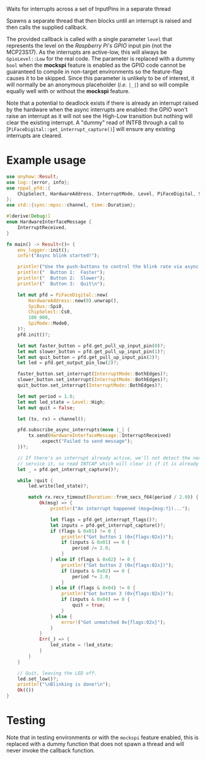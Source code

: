 <!-- This file is included as a documentation comment in lib.rs -->

Waits for interrupts across a set of InputPins in a separate thread

Spawns a separate thread that then blocks until an interrupt is raised and then calls
the supplied callback.

The provided callback is called with a single parameter `level` that represents the
level on the _Raspberry Pi's GPIO_ input pin (not the MCP23S17). As the interrupts are
active-low, this will always be `GpioLevel::Low` for the real code. The parameter is
replaced with a dummy `bool` when the **mockspi** feature is enabled as the GPIO code
cannot be guaranteed to compile in non-target environments so the feature-flag causes it
to be skipped. Since this parameter is unlikely to be of interest, it will normally be
an anonymous placeholder (_i.e._ `|_|`) and so will compile equally well with or without
the **mockspi** feature.

Note that a potential to deadlock exists if there is already an interrupt raised by the
hardware when the async interrupts are enabled: the GPIO won't raise an interrupt as it
will not see the High-Low transition but nothing will clear the existing interrupt.
A "dummy" read of INTFB through a call to [`PiFaceDigital::get_interrupt_capture()`]
will ensure any existing interrupts are cleared.

# Example usage

```rust no_run
use anyhow::Result;
use log::{error, info};
use rppal_pfd::{
    ChipSelect, HardwareAddress, InterruptMode, Level, PiFaceDigital, SpiBus, SpiMode,
};
use std::{sync::mpsc::channel, time::Duration};

#[derive(Debug)]
enum HardwareInterfaceMessage {
    InterruptReceived,
}

fn main() -> Result<()> {
    env_logger::init();
    info!("Async blink started!");

    println!("Use the push-buttons to control the blink rate via async interrupts:\n");
    println!("  Button 1:  Faster");
    println!("  Button 2:  Slower");
    println!("  Button 3:  Quit\n");

    let mut pfd = PiFaceDigital::new(
        HardwareAddress::new(0).unwrap(),
        SpiBus::Spi0,
        ChipSelect::Cs0,
        100_000,
        SpiMode::Mode0,
    )?;
    pfd.init()?;

    let mut faster_button = pfd.get_pull_up_input_pin(0)?;
    let mut slower_button = pfd.get_pull_up_input_pin(1)?;
    let mut quit_button = pfd.get_pull_up_input_pin(2)?;
    let led = pfd.get_output_pin_low(2)?;

    faster_button.set_interrupt(InterruptMode::BothEdges)?;
    slower_button.set_interrupt(InterruptMode::BothEdges)?;
    quit_button.set_interrupt(InterruptMode::BothEdges)?;

    let mut period = 1.0;
    let mut led_state = Level::High;
    let mut quit = false;

    let (tx, rx) = channel();

    pfd.subscribe_async_interrupts(move |_| {
        tx.send(HardwareInterfaceMessage::InterruptReceived)
            .expect("Failed to send message");
    })?;

    // If there's an interrupt already active, we'll not detect the next one and never
    // service it, so read INTCAP which will clear it if it is already active.
    let _ = pfd.get_interrupt_capture()?;

    while !quit {
        led.write(led_state)?;

        match rx.recv_timeout(Duration::from_secs_f64(period / 2.0)) {
            Ok(msg) => {
                println!("An interrupt happened (msg={msg:?})...");

                let flags = pfd.get_interrupt_flags()?;
                let inputs = pfd.get_interrupt_capture()?;
                if (flags & 0x01) != 0 {
                    println!("Got button 1 (0x{flags:02x})");
                    if (inputs & 0x01) == 0 {
                        period /= 2.0;
                    }
                } else if (flags & 0x02) != 0 {
                    println!("Got button 2 (0x{flags:02x})");
                    if (inputs & 0x02) == 0 {
                        period *= 2.0;
                    }
                } else if (flags & 0x04) != 0 {
                    println!("Got button 3 (0x{flags:02x})");
                    if (inputs & 0x04) == 0 {
                        quit = true;
                    }
                } else {
                    error!("Got unmatched 0x{flags:02x}");
                }
            }
            Err(_) => {
                led_state = !led_state;
            }
        }
    }

    // Quit, leaving the LED off.
    led.set_low()?;
    println!("\nBlinking is done!\n");
    Ok(())
}
```

# Testing

Note that in testing environments or with the `mockspi` feature enabled, this
is replaced with a dummy function that does not spawn a thread and will never invoke
the callback function.
